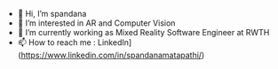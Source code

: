 - 👋 Hi, I’m spandana
- 👀 I’m interested in AR and Computer Vision
- 🌱 I’m currently working as Mixed Reality Software Engineer at RWTH 
- 📫 How to reach me : LinkedIn](https://www.linkedin.com/in/spandanamatapathi/)

<!---
spany14/spany14 is a ✨ special ✨ repository because its `README.md` (this file) appears on your GitHub profile.
You can click the Preview link to take a look at your changes.
--->

